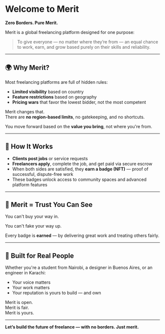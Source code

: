 # Welcome to Merit

**Zero Borders. Pure Merit.**

Merit is a global freelancing platform designed for one purpose:

> To give everyone — no matter where they’re from — an equal chance to work, earn, and grow based purely on their skills and reliability.

---

## 🌍 Why Merit?

Most freelancing platforms are full of hidden rules:

- **Limited visibility** based on country
- **Feature restrictions** based on geography
- **Pricing wars** that favor the lowest bidder, not the most competent

Merit changes that.  
There are **no region-based limits**, no gatekeeping, and no shortcuts.

You move forward based on the **value you bring**, not where you're from.

---

## 🔐 How It Works

- **Clients post jobs** or service requests
- **Freelancers apply**, complete the job, and get paid via secure escrow
- When both sides are satisfied, they **earn a badge (NFT)** — proof of successful, dispute-free work
- These badges unlock access to community spaces and advanced platform features

---

## 🏅 Merit = Trust You Can See

You can't buy your way in.

You can't fake your way up.

Every badge is **earned** — by delivering great work and treating others fairly.

---

## 💬 Built for Real People

Whether you're a student from Nairobi, a designer in Buenos Aires, or an engineer in Karachi:

- Your voice matters
- Your work matters
- Your reputation is yours to build — and own

Merit is open.  
Merit is fair.  
Merit is yours.

---

**Let’s build the future of freelance — with no borders. Just merit.**
